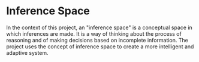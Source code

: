 # Inference Space

In the context of this project, an "inference space" is a conceptual space in which inferences are made. It is a way of thinking about the process of reasoning and of making decisions based on incomplete information. The project uses the concept of inference space to create a more intelligent and adaptive system.
